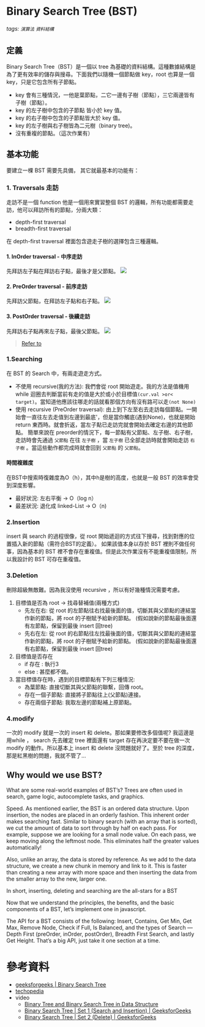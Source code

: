 # Binary Search Tree (BST)
###### tags: `演算法` `資料結構`

## 定義
 Binary Search Tree（BST）是一個以 tree 為基礎的資料結構。這種數據結構是為了更有效率的儲存與搜尋。下面我們以隨機一個節點做 key，root 也算是一個 key，只是它包含所有子節點。
 

* key 會有三種情況，一他是葉節點，二它一邊有子樹（節點），三它兩邊皆有子樹（節點）。
* key 的左子樹中包含的子節點 皆小於 key 值。
* key 的右子樹中包含的子節點皆大於 key 值。
* key 的左子樹與右子樹皆為二元樹（binary tree)。
* 沒有重複的節點。（這次作業有）

## 基本功能
要建立一棵 BST 需要先具備，
其它就最基本的功能有：

### 1. Traversals 走訪
走訪不是一個 function 他是一個用來實習整個 BST 的邏輯，所有功能都需要走訪，他可以拜訪所有的節點，分兩大類：

- depth-first traversal
- breadth-first traversal

在 depth-first traversal 裡面包含遊走子樹的選擇包含三種邏輯。
#### 1. InOrder traversal - 中序走訪
先拜訪左子點在拜訪右子點，最後才是父節點。
![](https://i.imgur.com/1NAZTSl.png)
#### 2. PreOrder traversal - 前序走訪
先拜訪父節點，在拜訪左子點和右子點。
![](https://i.imgur.com/ujHDA5d.png)
#### 3. PostOrder traversal - 後續走訪
先拜訪右子點再來左子點，最後父節點。
![](https://i.imgur.com/DdsmdGZ.png)

>[Refer to](https://hackersir.gitbooks.io/c/content/Ch13/Intro.html)
### 1.Searching
在 BST 的 Search 中，有兩走遊走方式。
- 不使用 recursive(我的方法): 
我們會從 root 開始遊走。我的方法是值機用 while 迴圈去判斷當前有走的值是大於或小於目標值`(cur.val >or< target)`。當知道他應該往哪走的話就看那個方向有沒有路可以走`(not None)`
- 使用 recursive (PreOrder traversal):
由上到下左至右去走訪每個節點。一開始會一直往左去走值到左邊到最底'，但是當你觸底(遇到None)，也就是開始 return 東西時。就會折返，當左子點已走訪完就會開始去確定右邊的其他節點。
簡單來說在 preorder的情況下，每一節點有父節點、左子樹、右子樹，走訪時會先通過 `父節點` 在往 `左子樹` ，當 `左子樹` 已全部走訪時就會開始走訪 `右子樹` 。當這些動作都完成時就會回到 `父節點` 的 `父節點`。

#### 時間複雜度
在BST中搜索時復雜度為O（h），其中h是樹的高度，也就是一般 BST 的效率會受到深度影響。
- 最好狀況: 左右平衡 -> O（log n）
- 最差狀況: 退化成 linked-List -> O（n)

### 2.Insertion
insert 與 search 的過程很像，從 root 開始遞迴的方式往下搜尋，找到對應的位置插入新的節點（需符合BST的定義）。 如果該值本身以存於 BST 裡則不做任何事，因為基本的 BST 裡不會存在重複值。但是此次作業沒有不能重複值限制，所以我設計的 BST 可存在重複值。


### 3.Deletion
刪除超級無敵難。因為我沒使用 recursive ，所以有好幾種情況需要考慮。
1. 目標值是否為 root -> 找尋替補值(兩種方式)
    * 先左在右: 從 root 的左節點往右找最後面的值，切斷其與父節點的連結當作新的節點，將 root 的子樹賦予給新的節點。 (假如說新的節點最後面還有左節點，保留到最後 insert 回tree)
    * 先右在左: 從 root 的右節點往左找最後面的值，切斷其與父節點的連結當作新的節點，將 root 的子樹賦予給新的節點。 (假如說新的節點最後面還有右節點，保留到最後 insert 回tree)
3. 目標值是否存在 
    - if 存在 : 執行3
    - else : 甚麼都不做。
5. 當目標值存在時，遇到的目標節點有下列三種情況:
    * 為葉節點: 直接切斷其與父節點的聯繫，回傳 root。
    * 存在一個子節點: 直接將子節點往上(父節點)連接。
    * 存在兩個子節點: 我取左邊的節點補上原節點。

### 4.modify
一次的 modify 就是一次的 insert 和 delete。那如果要修改多個值呢? 我這邊是用while ， search 先去確定 tree 裡面還有 target 存在再決定要不要在做一次 modify 的動作。所以基本上 insert 和 delete 沒問題就好了。至於 tree 的深度，那是紅黑樹的問題，我就不管了...

## Why would we use BST?
What are some real-world examples of BST’s? Trees are often used in search, game logic, autocomplete tasks, and graphics.

Speed. As mentioned earlier, the BST is an ordered data structure. Upon insertion, the nodes are placed in an orderly fashion. This inherent order makes searching fast. Similar to binary search (with an array that is sorted), we cut the amount of data to sort through by half on each pass. For example, suppose we are looking for a small node value. On each pass, we keep moving along the leftmost node. This eliminates half the greater values automatically!

Also, unlike an array, the data is stored by reference. As we add to the data structure, we create a new chunk in memory and link to it. This is faster than creating a new array with more space and then inserting the data from the smaller array to the new, larger one.

In short, inserting, deleting and searching are the all-stars for a BST

Now that we understand the principles, the benefits, and the basic components of a BST, let’s implement one in javascript.

The API for a BST consists of the following: Insert, Contains, Get Min, Get Max, Remove Node, Check if Full, Is Balanced, and the types of Search — Depth First (preOrder, inOrder, postOrder), Breadth First Search, and lastly Get Height. That’s a big API, just take it one section at a time.
# 參考資料
- [geeksforgeeks | Binary Search Tree](https://www.geeksforgeeks.org/binary-search-tree-data-structure/)
- [techopedia](https://www.techopedia.com/definition/6282/binary-search-tree-bst)
- video
    - [Binary Tree and Binary Search Tree in Data Structure](https://www.youtube.com/watch?time_continue=424&v=7vw2iIdqHlM)
    - [Binary Search Tree | Set 1 (Search and Insertion) | GeeksforGeeks](https://www.youtube.com/watch?v=qYo8BVxtoH4)
    - [Binary Search Tree | Set 2 (Delete) | GeeksforGeeks](https://www.youtube.com/watch?v=puyl7MBqPIg)
